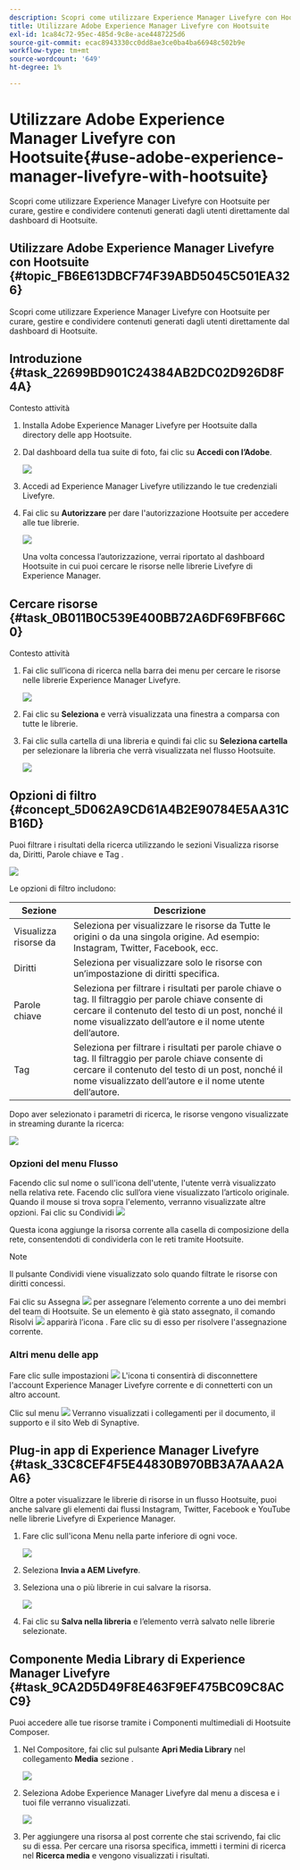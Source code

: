 ```yaml
---
description: Scopri come utilizzare Experience Manager Livefyre con Hootsuite per curare, gestire e condividere contenuti generati dagli utenti direttamente dal dashboard di Hootsuite.
title: Utilizzare Adobe Experience Manager Livefyre con Hootsuite
exl-id: 1ca84c72-95ec-485d-9c8e-ace4487225d6
source-git-commit: ecac8943330cc0dd8ae3ce0ba4ba66948c502b9e
workflow-type: tm+mt
source-wordcount: '649'
ht-degree: 1%

---
```


# Utilizzare Adobe Experience Manager Livefyre con Hootsuite{#use-adobe-experience-manager-livefyre-with-hootsuite}

Scopri come utilizzare Experience Manager Livefyre con Hootsuite per curare, gestire e condividere contenuti generati dagli utenti direttamente dal dashboard di Hootsuite.

## Utilizzare Adobe Experience Manager Livefyre con Hootsuite {#topic_FB6E613DBCF74F39ABD5045C501EA326}

Scopri come utilizzare Experience Manager Livefyre con Hootsuite per curare, gestire e condividere contenuti generati dagli utenti direttamente dal dashboard di Hootsuite.

## Introduzione {#task_22699BD901C24384AB2DC02D926D8F4A}

Contesto attività

1. Installa Adobe Experience Manager Livefyre per Hootsuite dalla directory delle app Hootsuite.

1. Dal dashboard della tua suite di foto, fai clic su **Accedi con l’Adobe**.

   ![](assets/hootsuite-login.png)

1. Accedi ad Experience Manager Livefyre utilizzando le tue credenziali Livefyre.
1. Fai clic su **Autorizzare** per dare l&#39;autorizzazione Hootsuite per accedere alle tue librerie.

   ![](assets/hootsuite-authorize.png)

   Una volta concessa l’autorizzazione, verrai riportato al dashboard Hootsuite in cui puoi cercare le risorse nelle librerie Livefyre di Experience Manager.

## Cercare risorse {#task_0B011B0C539E400BB72A6DF69FBF66C0}

Contesto attività

1. Fai clic sull’icona di ricerca nella barra dei menu per cercare le risorse nelle librerie Experience Manager Livefyre.

   ![](assets/hootsuite-search.png)

1. Fai clic su **Seleziona** e verrà visualizzata una finestra a comparsa con tutte le librerie.
1. Fai clic sulla cartella di una libreria e quindi fai clic su **Seleziona cartella** per selezionare la libreria che verrà visualizzata nel flusso Hootsuite.

   ![](assets/hootsuite-select.png)

## Opzioni di filtro {#concept_5D062A9CD61A4B2E90784E5AA31CB16D}

Puoi filtrare i risultati della ricerca utilizzando le sezioni Visualizza risorse da, Diritti, Parole chiave e Tag .

![](assets/hootsuite-filters.png)

Le opzioni di filtro includono:

| Sezione | Descrizione |
|--- |--- |
| Visualizza risorse da | Seleziona per visualizzare le risorse da Tutte le origini o da una singola origine. Ad esempio: Instagram, Twitter, Facebook, ecc. |
| Diritti | Seleziona per visualizzare solo le risorse con un’impostazione di diritti specifica. |
| Parole chiave | Seleziona per filtrare i risultati per parole chiave o tag. Il filtraggio per parole chiave consente di cercare il contenuto del testo di un post, nonché il nome visualizzato dell’autore e il nome utente dell’autore. |
| Tag | Seleziona per filtrare i risultati per parole chiave o tag. Il filtraggio per parole chiave consente di cercare il contenuto del testo di un post, nonché il nome visualizzato dell’autore e il nome utente dell’autore. |

Dopo aver selezionato i parametri di ricerca, le risorse vengono visualizzate in streaming durante la ricerca:

![](assets/hootsuite-stream.png)

### Opzioni del menu Flusso

Facendo clic sul nome o sull&#39;icona dell&#39;utente, l&#39;utente verrà visualizzato nella relativa rete. Facendo clic sull’ora viene visualizzato l’articolo originale. Quando il mouse si trova sopra l&#39;elemento, verranno visualizzate altre opzioni. Fai clic su Condividi ![](assets/share.png)

Questa icona aggiunge la risorsa corrente alla casella di composizione della rete, consentendoti di condividerla con le reti tramite Hootsuite.

>[!NOTE]
>
>Il pulsante Condividi viene visualizzato solo quando filtrate le risorse con diritti concessi.

Fai clic su Assegna  ![](assets/assign.png) per assegnare l’elemento corrente a uno dei membri del team di Hootsuite. Se un elemento è già stato assegnato, il comando Risolvi ![](assets/resolve.png) apparirà l’icona . Fare clic su di esso per risolvere l&#39;assegnazione corrente.

### Altri menu delle app

Fare clic sulle impostazioni  ![](assets/settings.png) L&#39;icona ti consentirà di disconnettere l&#39;account Experience Manager Livefyre corrente e di connetterti con un altro account.

Clic sul menu  ![](assets/menu.png) Verranno visualizzati i collegamenti per il documento, il supporto e il sito Web di Synaptive.

## Plug-in app di Experience Manager Livefyre {#task_33C8CEF4F5E44830B970BB3A7AAA2AA6}

Oltre a poter visualizzare le librerie di risorse in un flusso Hootsuite, puoi anche salvare gli elementi dai flussi Instagram, Twitter, Facebook e YouTube nelle librerie Livefyre di Experience Manager.

1. Fare clic sull&#39;icona Menu nella parte inferiore di ogni voce.

   ![](assets/hootsuite-menu-icon.png)

1. Seleziona **Invia a AEM Livefyre**.
1. Seleziona una o più librerie in cui salvare la risorsa.

   ![](assets/hootsuite-save.png)

1. Fai clic su **Salva nella libreria** e l’elemento verrà salvato nelle librerie selezionate.

## Componente Media Library di Experience Manager Livefyre {#task_9CA2D5D49F8E463F9EF475BC09C8ACC9}

Puoi accedere alle tue risorse tramite i Componenti multimediali di Hootsuite Composer.

1. Nel Compositore, fai clic sul pulsante **Apri Media Library** nel collegamento **Media** sezione .

   ![](assets/hootsuite-open-media-library.png)

1. Seleziona Adobe Experience Manager Livefyre dal menu a discesa e i tuoi file verranno visualizzati.

   ![](assets/hootsuite-aem-files.png)

1. Per aggiungere una risorsa al post corrente che stai scrivendo, fai clic su di essa. Per cercare una risorsa specifica, immetti i termini di ricerca nel **Ricerca media** e vengono visualizzati i risultati.
